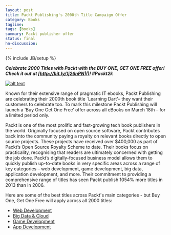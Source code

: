 ```yaml
---
layout: post
title: Packt Publishing's 2000th Title Campaign Offer
category: Books
tagline: 
tags: [books]
summary: Packt publisher offer
status: final
hn-discussion:
---
```


{% include JB/setup %}


***Celebrate 2000 Titles with Packt with the BUY ONE, GET ONE FREE offer! Check it out at [http://bit.ly/1j26nPN]()! #Packt2k***

[![alt text](http://dgdsbygo8mp3h.cloudfront.net/sites/default/files/2000th-Book-Home-Page-Banner.png)](http://bit.ly/1j26nPN)

Known for their extensive range of pragmatic IT ebooks, Packt Publishing are celebrating their 2000th book title `Learning Dart’– they want their customers to celebrate too.
To mark this milestone Packt Publishing will launch a ‘Buy One Get One Free’ offer across all eBooks on March 18th – for a limited period only. 
<!--more-->

Packt is one of the most prolific and fast-growing tech book publishers in the world. Originally focused on open source software, Packt contributes back into the community paying a royalty on 
relevant books directly to open source projects. These projects have received over $400,000 as part of Packt’s Open Source Royalty Scheme to date.
Their books focus on practicality, recognising that readers are ultimately concerned with getting the job done. Packt’s digitally-focused business model allows them to quickly publish up-to-date books 
in very specific areas across a range of key categories – web development, game development, big data, application development, and more. Their commitment to providing a comprehensive range of 
titles has seen Packt publish 1054% more titles in 2013 than in 2006. 

Here are some of the best titles across Packt's main categories - but Buy One, Get One Free will apply across all 2000 titles:

* [Web Development](http://bit.ly/1g9Q1Cp)
* [Big Data &amp; Cloud](http://bit.ly/1iBWSUw)
* [Game Development](http://bit.ly/Nt9tgH)
* [App Development](http://bit.ly/OvJRAW)
